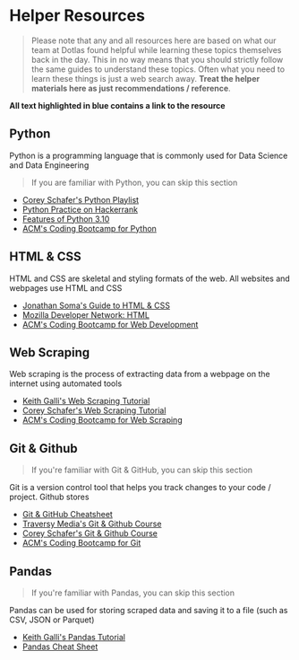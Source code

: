 # Helper Resources

> Please note that any and all resources here are based on what our team at Dotlas found helpful while learning these topics themselves back in the day. This in no way means that you should strictly follow the same guides to understand these topics. Often what you need to learn these things is just a web search away. **Treat the helper materials here as just recommendations / reference**.

**All text highlighted in blue contains a link to the resource**

## Python
Python is a programming language that is commonly used for Data Science and Data Engineering

> If you are familiar with Python, you can skip this section

* [Corey Schafer's Python Playlist](https://www.youtube.com/watch?v=YYXdXT2l-Gg&list=PL-osiE80TeTt2d9bfVyTiXJA-UTHn6WwU)
* [Python Practice on Hackerrank](https://www.hackerrank.com/domains/python)
* [Features of Python 3.10](https://medium.com/towards-data-science/whats-new-in-python-3-10-a757c6c69342)
* [ACM's Coding Bootcamp for Python](https://github.com/acmbpdc/coding-bootcamp/tree/master/sessions/02-basics-of-python)

## HTML & CSS
HTML and CSS are skeletal and styling formats of the web. All websites and webpages use HTML and CSS

* [Jonathan Soma's Guide to HTML & CSS](https://www.youtube.com/watch?v=WO_it0hy0hg&list=PLewNEVDy7gq1vO4fTJe5fJw4u63qiKt0o)
* [Mozilla Developer Network: HTML](https://developer.mozilla.org/en-US/docs/Web/HTML)
* [ACM's Coding Bootcamp for Web Development](https://github.com/acmbpdc/coding-bootcamp/tree/master/sessions/06-introductory-web-development)

## Web Scraping
Web scraping is the process of extracting data from a webpage on the internet using automated tools

* [Keith Galli's Web Scraping Tutorial](https://www.youtube.com/watch?v=Ewgy-G9cmbg)
* [Corey Schafer's Web Scraping Tutorial](https://www.youtube.com/watch?v=ng2o98k983k)
* [ACM's Coding Bootcamp for Web Scraping](https://github.com/acmbpdc/coding-bootcamp/tree/master/sessions/08-web-scraping)

## Git & Github
> If you're familiar with Git & GitHub, you can skip this section

Git is a version control tool that helps you track changes to your code / project. Github stores 

* [Git & GitHub Cheatsheet](https://education.github.com/git-cheat-sheet-education.pdf)
* [Traversy Media's Git & Github Course](https://www.youtube.com/watch?v=SWYqp7iY_Tc)
* [Corey Schafer's Git & Github Course](https://www.youtube.com/watch?v=HVsySz-h9r4)
* [ACM's Coding Bootcamp for Git](https://github.com/acmbpdc/coding-bootcamp/tree/master/sessions/04-git-workshop)

## Pandas
> If you're familiar with Pandas, you can skip this section

Pandas can be used for storing scraped data and saving it to a file (such as CSV, JSON or Parquet)

* [Keith Galli's Pandas Tutorial](https://www.youtube.com/watch?v=vmEHCJofslg)
* [Pandas Cheat Sheet](https://pandas.pydata.org/Pandas_Cheat_Sheet.pdf)
